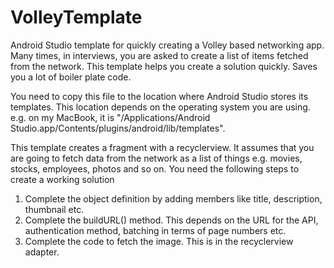 # VolleyTemplate
Android Studio template for quickly creating a Volley based networking app. Many times, in interviews, you are asked to create a list of items fetched from the network. This template helps you create a solution quickly. Saves you a lot of boiler plate code.

You need to copy this file to the location where Android Studio stores its templates. This location depends on the operating system you are using. e.g. on my MacBook, it is "/Applications/Android Studio.app/Contents/plugins/android/lib/templates".

This template creates a fragment with a recyclerview. It assumes that you are going to fetch data from the network as a list of things e.g. movies, stocks, employees, photos and so on. You need the following steps to create a working solution
1. Complete the object definition by adding members like title, description, thumbnail etc.
2. Complete the buildURL() method. This depends on the URL for the API, authentication method, batching in terms of page numbers etc.
3. Complete the code to fetch the image. This is in the recyclerview adapter.


